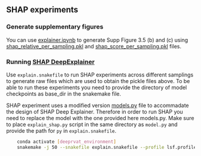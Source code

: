 ## SHAP experiments

### Generate supplementary figures

You can use [explainer.ipynb](https://github.com/PMBio/deeprvat-analysis/blob/main/feature_importance/mutagenesis/mutagenesis.ipynb) to generate Supp  Figure 3.5 (b) and (c) using [shap_relative_per_sampling.pkl](https://github.com/PMBio/deeprvat-analysis/blob/main/feature_importance/shap/shap_relative_per_sampling.pkl)  and [shap_score_per_sampling.pkl](https://github.com/PMBio/deeprvat-analysis/blob/main/feature_importance/shap/shap_score_per_sampling.pkl) files. 

### Running [SHAP DeepExplainer](https://github.com/slundberg/shap)

Use `explain.snakefile` to run SHAP experiments across different samplings to generate raw files which are used to obtain the pickle files above. To be able to run these experiments you need to provide the directory of model checkpoints as base_dir in the snakemake file. 

SHAP experiment uses a modified version [models.py](https://github.com/PMBio/deeprvat/blob/master/deeprvat/deeprvat/models.py) file to accommadate the design of SHAP Deep Explainer. Therefore in order to run SHAP you need to replace the model  with the one provided here models.py.  Make sure to place `explain_shap.py` script in the same directory as `model.py` and provide the path for `py` in `explain.snakefile`. 

```bash
	conda activate [deeprvat_environment]
	snakemake -j 50 --snakefile explain.snakefile --profile lsf.profile 
```

